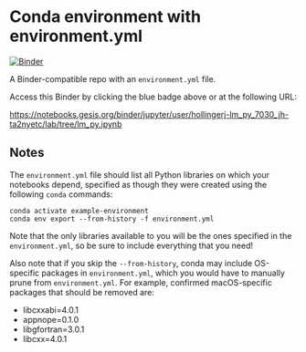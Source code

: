 # Conda environment with environment.yml

[![Binder](http://mybinder.org/badge_logo.svg)](https://notebooks.gesis.org/binder/jupyter/user/hollingerj-lm_py_7030_jh-ta2nyetc/lab/tree/lm_py.ipynb)

A Binder-compatible repo with an `environment.yml` file.

Access this Binder by clicking the blue badge above or at the following URL:

https://notebooks.gesis.org/binder/jupyter/user/hollingerj-lm_py_7030_jh-ta2nyetc/lab/tree/lm_py.ipynb

## Notes
The `environment.yml` file should list all Python libraries on which your notebooks
depend, specified as though they were created using the following `conda` commands:

```
conda activate example-environment
conda env export --from-history -f environment.yml
```

Note that the only libraries available to you will be the ones specified in
the `environment.yml`, so be sure to include everything that you need! 

Also note that if you skip the `--from-history`, conda may include OS-specific
packages in `environment.yml`, which you would have to manually prune from
`environment.yml`.  For example, confirmed macOS-specific packages that should
be removed are:

* libcxxabi=4.0.1
* appnope=0.1.0
* libgfortran=3.0.1
* libcxx=4.0.1
